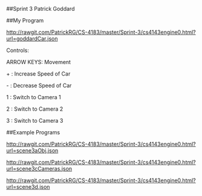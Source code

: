 ##Sprint 3
Patrick Goddard


##My Program

http://rawgit.com/PatrickRG/CS-4183/master/Sprint-3/cs4143engine0.html?url=goddardCar.json

Controls:

ARROW KEYS: Movement

\+ : Increase Speed of Car

\- : Decrease Speed of Car

1 : Switch to Camera 1

2 : Switch to Camera 2

3 : Switch to Camera 3



##Example Programs

http://rawgit.com/PatrickRG/CS-4183/master/Sprint-3/cs4143engine0.html?url=scene3aObj.json

http://rawgit.com/PatrickRG/CS-4183/master/Sprint-3/cs4143engine0.html?url=scene3cCameras.json

http://rawgit.com/PatrickRG/CS-4183/master/Sprint-3/cs4143engine0.html?url=scene3d.json
